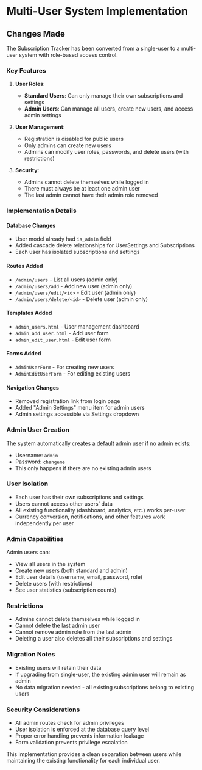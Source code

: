 # Multi-User System Implementation

## Changes Made

The Subscription Tracker has been converted from a single-user to a multi-user system with role-based access control.

### Key Features

1. **User Roles**:
   - **Standard Users**: Can only manage their own subscriptions and settings
   - **Admin Users**: Can manage all users, create new users, and access admin settings

2. **User Management**:
   - Registration is disabled for public users
   - Only admins can create new users
   - Admins can modify user roles, passwords, and delete users (with restrictions)

3. **Security**:
   - Admins cannot delete themselves while logged in
   - There must always be at least one admin user
   - The last admin cannot have their admin role removed

### Implementation Details

#### Database Changes
- User model already had `is_admin` field
- Added cascade delete relationships for UserSettings and Subscriptions
- Each user has isolated subscriptions and settings

#### Routes Added
- `/admin/users` - List all users (admin only)
- `/admin/users/add` - Add new user (admin only)
- `/admin/users/edit/<id>` - Edit user (admin only)
- `/admin/users/delete/<id>` - Delete user (admin only)

#### Templates Added
- `admin_users.html` - User management dashboard
- `admin_add_user.html` - Add user form
- `admin_edit_user.html` - Edit user form

#### Forms Added
- `AdminUserForm` - For creating new users
- `AdminEditUserForm` - For editing existing users

#### Navigation Changes
- Removed registration link from login page
- Added "Admin Settings" menu item for admin users
- Admin settings accessible via Settings dropdown

### Admin User Creation

The system automatically creates a default admin user if no admin exists:
- Username: `admin`
- Password: `changeme`
- This only happens if there are no existing admin users

### User Isolation

- Each user has their own subscriptions and settings
- Users cannot access other users' data
- All existing functionality (dashboard, analytics, etc.) works per-user
- Currency conversion, notifications, and other features work independently per user

### Admin Capabilities

Admin users can:
- View all users in the system
- Create new users (both standard and admin)
- Edit user details (username, email, password, role)
- Delete users (with restrictions)
- See user statistics (subscription counts)

### Restrictions

- Admins cannot delete themselves while logged in
- Cannot delete the last admin user
- Cannot remove admin role from the last admin
- Deleting a user also deletes all their subscriptions and settings

### Migration Notes

- Existing users will retain their data
- If upgrading from single-user, the existing admin user will remain as admin
- No data migration needed - all existing subscriptions belong to existing users

### Security Considerations

- All admin routes check for admin privileges
- User isolation is enforced at the database query level
- Proper error handling prevents information leakage
- Form validation prevents privilege escalation

This implementation provides a clean separation between users while maintaining the existing functionality for each individual user.
